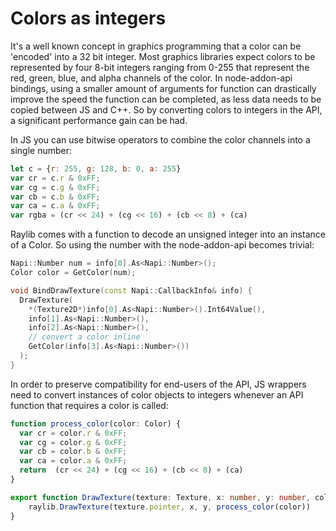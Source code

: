 # Colors as integers
It's a well known concept in graphics programming that a color can be 'encoded' into a 32 bit integer. Most graphics libraries expect colors to be represented by four 8-bit integers ranging from 0-255 that represent the red, green, blue, and alpha channels of the color. In node-addon-api bindings, using a smaller amount of arguments for function can drastically improve the speed the function can be completed, as less data needs to be copied between JS and C++. So by converting colors to integers in the API, a significant performance gain can be had.

In JS you can use bitwise operators to combine the color channels into a single number:
```js
let c = {r: 255, g: 128, b: 0, a: 255}
var cr = c.r & 0xFF;
var cg = c.g & 0xFF;
var cb = c.b & 0xFF;
var ca = c.a & 0xFF;
var rgba = (cr << 24) + (cg << 16) + (cb << 8) + (ca)
```
Raylib comes with a function to decode an unsigned integer into an instance of a Color. So using the number with the node-addon-api becomes trivial:
```cpp
Napi::Number num = info[0].As<Napi::Number>();
Color color = GetColor(num);
```
```cpp
void BindDrawTexture(const Napi::CallbackInfo& info) {
  DrawTexture(
    *(Texture2D*)info[0].As<Napi::Number>().Int64Value(),
    info[1].As<Napi::Number>(),
    info[2].As<Napi::Number>(),
    // convert a color inline
    GetColor(info[3].As<Napi::Number>())
  );
}
```
In order to preserve compatibility for end-users of the API, JS wrappers need to convert instances of color objects to integers whenever an API function that requires a color is called:
```ts
function process_color(color: Color) {
  var cr = color.r & 0xFF;
  var cg = color.g & 0xFF;
  var cb = color.b & 0xFF;
  var ca = color.a & 0xFF;
  return  (cr << 24) + (cg << 16) + (cb << 8) + (ca)
}

export function DrawTexture(texture: Texture, x: number, y: number, color: Color) {
	raylib.DrawTexture(texture.pointer, x, y, process_color(color))
}
```